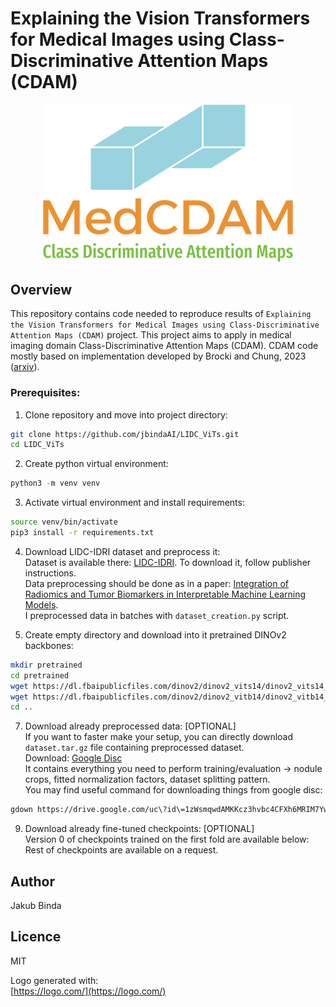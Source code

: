 # Explaining the Vision Transformers for Medical Images using Class-Discriminative Attention Maps (CDAM)

<div align="center">
  <img src="medcdam.png" alt="Logo" width="400"/>
</div>


## Overview
This repository contains code needed to reproduce results of `Explaining the Vision Transformers for Medical Images using Class-Discriminative Attention Maps (CDAM)` project. This project aims to apply in medical imaging domain Class-Discriminative Attention Maps (CDAM). CDAM code mostly based on implementation developed by Brocki and Chung, 2023 ([arxiv](https://doi.org/10.48550/arXiv.2312.02364)).


### Prerequisites:
1. Clone repository and move into project directory:
```bash
git clone https://github.com/jbindaAI/LIDC_ViTs.git
cd LIDC_ViTs
```
2. Create python virtual environment:
```python
python3 -m venv venv
```
3. Activate virtual environment and install requirements:
```bash
source venv/bin/activate
pip3 install -r requirements.txt
```
4. Download LIDC-IDRI dataset and preprocess it: </br>
Dataset is available there: [LIDC-IDRI](https://www.cancerimagingarchive.net/collection/lidc-idri/). To download it, follow publisher instructions. </br>
Data preprocessing should be done as in a paper: [Integration of Radiomics and Tumor Biomarkers in Interpretable Machine Learning Models](https://doi.org/10.3390/cancers15092459). </br>
I preprocessed data in batches with `dataset_creation.py` script.

5. Create empty directory and download into it pretrained DINOv2 backbones:
```bash
mkdir pretrained
cd pretrained
wget https://dl.fbaipublicfiles.com/dinov2/dinov2_vits14/dinov2_vits14_reg4_pretrain.pth
wget https://dl.fbaipublicfiles.com/dinov2/dinov2_vitb14/dinov2_vitb14_reg4_pretrain.pth
cd ..
```

7. Download already preprocessed data: [OPTIONAL] </br>
If you want to faster make your setup, you can directly download `dataset.tar.gz` file containing preprocessed dataset. </br>
Download: [Google Disc](https://drive.google.com/file/d/1zWsmqwdAMKKcz3hvbc4CFXh6MRIM7Yw9/view?usp=sharing) </br>
It contains everything you need to perform training/evaluation -> nodule crops, fitted normalization factors, dataset splitting pattern. </br>
You may find useful command for downloading things from google disc:
```bash
gdown https://drive.google.com/uc\?id\=1zWsmqwdAMKKcz3hvbc4CFXh6MRIM7Yw9    
```
   
9. Download already fine-tuned checkpoints: [OPTIONAL] </br>
Version 0 of checkpoints trained on the first fold are available below: </br>
Rest of checkpoints are available on a request. 

## Author
Jakub Binda

## Licence
MIT

Logo generated with: </br>
[https://logo.com/](https://logo.com/)
